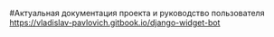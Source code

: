 #Актуальная документация проекта и руководство пользователя 
https://vladislav-pavlovich.gitbook.io/django-widget-bot
